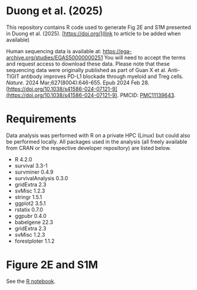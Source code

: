 # Duong et al. (2025)
This repository contains R code used to generate Fig 2E and S1M presented in Duong et al. (2025). [https://doi.org/](link to article to be added when available)

Human sequencing data is available at: https://ega-archive.org/studies/EGAS50000000251 You will need to accept the terms and request access to download these data. Please note that these sequencing data were originally published as part of Guan X et al. Anti-TIGIT antibody improves PD-L1 blockade through myeloid and Treg cells. _Nature_. 2024 Mar;627(8004):646-655. Epub 2024 Feb 28. [https://doi.org/10.1038/s41586-024-07121-9](https://doi.org/10.1038/s41586-024-07121-9). PMCID: [PMC11139643](https://www.ncbi.nlm.nih.gov/pmc/articles/PMC11139643/).

# Requirements
Data analysis was performed with R on a private HPC (Linux) but could also be performed locally. All packages used in the analysis (all freely available from CRAN or the respective developer repository) are listed below.

- R 4.2.0
- survival 3.3-1
- survminer 0.4.9
- survivalAnalysis 0.3.0
- gridExtra 2.3
- svMisc 1.2.3
- stringr 1.5.1
- ggplot2 3.5.1
- rstatix 0.7.0
- ggpubr 0.4.0
- babelgene 22.3
- gridExtra 2.3
- svMisc 1.2.3
- forestploter 1.1.2

# Figure 2E and S1M
See the [R notebook](Fig%202E%20and%20Fig%20S1M.Rmd).
